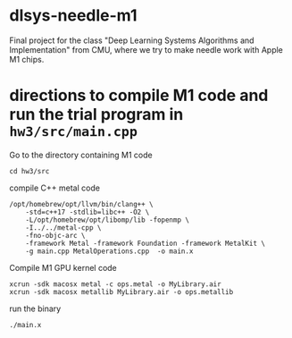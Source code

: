 # dlsys-needle-m1
Final project for the class "Deep Learning Systems Algorithms and Implementation" from CMU, where we try to make needle work with Apple M1 chips.

# directions to compile M1 code and run the trial program in `hw3/src/main.cpp`
Go to the directory containing M1 code
```
cd hw3/src
```
compile C++ metal code
```
/opt/homebrew/opt/llvm/bin/clang++ \
    -std=c++17 -stdlib=libc++ -O2 \
    -L/opt/homebrew/opt/libomp/lib -fopenmp \
    -I../../metal-cpp \
    -fno-objc-arc \
    -framework Metal -framework Foundation -framework MetalKit \
    -g main.cpp MetalOperations.cpp  -o main.x
```
Compile M1 GPU kernel code
```
xcrun -sdk macosx metal -c ops.metal -o MyLibrary.air
xcrun -sdk macosx metallib MyLibrary.air -o ops.metallib
```
run the binary
```
./main.x
```
